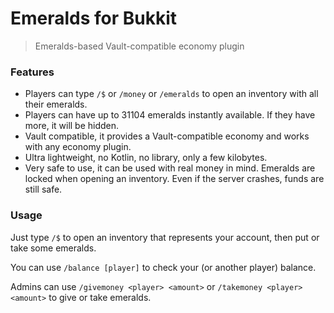 # Emeralds for Bukkit

> Emeralds-based Vault-compatible economy plugin

### Features

- Players can type `/$` or `/money` or `/emeralds` to open an inventory with all their emeralds.
- Players can have up to 31104 emeralds instantly available. If they have more, it will be hidden.
- Vault compatible, it provides a Vault-compatible economy and works with any economy plugin.
- Ultra lightweight, no Kotlin, no library, only a few kilobytes.
- Very safe to use, it can be used with real money in mind. Emeralds are locked when opening an inventory. Even if the
  server crashes, funds are still safe.

### Usage

Just type `/$` to open an inventory that represents your account, then put or take some emeralds.

You can use `/balance [player]` to check your (or another player) balance.

Admins can use `/givemoney <player> <amount>` or `/takemoney <player> <amount>` to give or take emeralds.